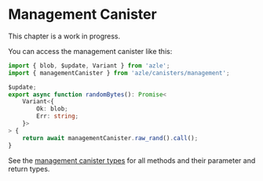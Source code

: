 # Management Canister

This chapter is a work in progress.

You can access the management canister like this:

```typescript
import { blob, $update, Variant } from 'azle';
import { managementCanister } from 'azle/canisters/management';

$update;
export async function randomBytes(): Promise<
    Variant<{
        Ok: blob;
        Err: string;
    }>
> {
    return await managementCanister.raw_rand().call();
}
```

See the [management canister types](https://github.com/demergent-labs/azle/blob/main/canisters/management/index.ts) for all methods and their parameter and return types.
